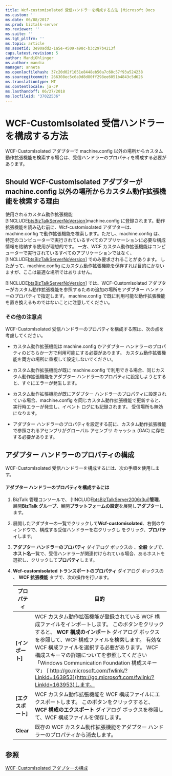 ```yaml
---
title: Wcf-customisolated 受信ハンドラーを構成する方法 |Microsoft Docs
ms.custom: ''
ms.date: 06/08/2017
ms.prod: biztalk-server
ms.reviewer: ''
ms.suite: ''
ms.tgt_pltfrm: ''
ms.topic: article
ms.assetid: 3e90add2-1a5e-4509-a98c-b3c297b4213f
caps.latest.revision: 5
author: MandiOhlinger
ms.author: mandia
manager: anneta
ms.openlocfilehash: 37c20d02f1051e8448eb50a7c60c57f93a524238
ms.sourcegitcommit: 266308ec5c6a9d8d80ff298ee6051b4843c5d626
ms.translationtype: MT
ms.contentlocale: ja-JP
ms.lasthandoff: 06/27/2018
ms.locfileid: "37022536"
---
```

# <a name="how-to-configure-a-wcf-customisolated-receive-handler"></a>WCF-CustomIsolated 受信ハンドラーを構成する方法
WCF-CustomIsolated アダプターで machine.config 以外の場所からカスタム動作拡張機能を検索する場合は、受信ハンドラーのプロパティを構成する必要があります。  
  
## <a name="why-should-wcf-customisolated-adapter-look-up-custom-behavior-extensions-from-locations-other-than-machineconfig"></a>Should WCF-CustomIsolated アダプターが machine.config 以外の場所からカスタム動作拡張機能を検索する理由  
 使用されるカスタム動作拡張機能[!INCLUDE[btsBizTalkServerNoVersion](../includes/btsbiztalkservernoversion-md.md)]machine.config に登録されます。動作拡張機能を読み込む前に、Wcf-customisolated アダプターは、machine.config で動作拡張機能を検索します。ただし、machine.config は、特定のコンピューターで実行されているすべてのアプリケーションに必要な構成情報を格納する使用が理想的です。 一方、WCF カスタム動作拡張機能はコンピューターで実行されているすべてのアプリケーションではなく、[!INCLUDE[btsBizTalkServerNoVersion](../includes/btsbiztalkservernoversion-md.md)] でのみ要求されることがあります。 したがって、machine.config にカスタム動作拡張機能を保存すれば目的にかないますが、ここは最適な場所ではありません。  
  
 [!INCLUDE[btsBizTalkServerNoVersion](../includes/btsbiztalkservernoversion-md.md)] では、WCF-CustomIsolated アダプターがカスタム動作拡張機能を参照するための追加の場所をアダプター ハンドラーのプロパティで指定します。 machine.config で既に利用可能な動作拡張機能を置き換えるものではないことに注意してください。  
  
### <a name="additional-considerations"></a>その他の注意点  
 WCF-CustomIsolated 受信ハンドラーのプロパティを構成する際は、次の点を考慮してください。  
  
-   カスタム動作拡張機能は machine.config かアダプター ハンドラーのプロパティのどちらか一方で利用可能にする必要があります。 カスタム動作拡張機能を両方の場所に重複して設定しないでください。  
  
-   カスタム動作拡張機能が既に machine.config で利用できる場合、同じカスタム動作拡張機能をアダプター ハンドラーのプロパティに設定しようとすると、すぐにエラーが発生します。  
  
-   カスタム動作拡張機能が既にアダプター ハンドラーのプロパティに設定されている場合、machine.config を同じカスタム動作拡張機能で更新すると、実行時エラーが発生し、イベント ログにも記録されます。 受信場所も無効になります。  
  
-   アダプター ハンドラーのプロパティを設定する前に、カスタム動作拡張機能で参照されるアセンブリがグローバル アセンブリ キャッシュ (GAC) に存在する必要があります。  
  
## <a name="configuring-the-adapter-handler-properties"></a>アダプター ハンドラーのプロパティの構成  
 WCF-CustomIsolated 受信ハンドラーを構成するには、次の手順を使用します。  
  
#### <a name="to-configure-the-adapter-handler-properties"></a>アダプター ハンドラーのプロパティを構成するには  
  
1. BizTalk 管理コンソールで、 [!INCLUDE[btsBizTalkServer2006r3ui](../includes/btsbiztalkserver2006r3ui-md.md)]**管理**、展開**BizTalk グループ**、展開**プラットフォームの設定**を展開し**アダプター**します。  
  
2. 展開したアダプターの一覧でクリックして**Wcf-customisolated**、右側のウィンドウで、構成する受信ハンドラーを右クリックし をクリック、**プロパティ**します。  
  
3. **アダプター ハンドラーのプロパティ** ダイアログ ボックスの 、**全般** タブで、**ホスト名**一覧で、受信ハンドラーが関連付けられている場合、あるホストを選択し、クリックして**プロパティ**します。  
  
4. **Wcf-customisolated トランスポートのプロパティ** ダイアログ ボックスの 、 **WCF 拡張機能** タブで、次の操作を行います。  
  
   |プロパティ|目的|  
   |--------------|----------------|  
   |**[インポート]**|WCF カスタム動作拡張機能が登録されている WCF 構成ファイルをインポートします。 このボタンをクリックすると、 **WCF 構成のインポート** ダイアログ ボックスを参照して、WCF 構成ファイルを検索します。 有効な WCF 構成ファイルを選択する必要があります。 WCF 構成スキーマの詳細についてを参照してください「Windows Communication Foundation 構成スキーマ」 [ http://go.microsoft.com/fwlink/?LinkId=163953](http://go.microsoft.com/fwlink/?LinkId=163953)します。|  
   |**[エクスポート]**|WCF カスタム動作拡張機能を WCF 構成ファイルにエクスポートします。 このボタンをクリックすると、 **WCF 構成のエクスポート** ダイアログ ボックスを参照して、WCF 構成ファイルを保存します。|  
   |**Clear**|既存の WCF カスタム動作拡張機能をアダプター ハンドラーのプロパティから消去します。|  
  
## <a name="see-also"></a>参照  
 [WCF-CustomIsolated アダプターの構成](../core/configuring-the-wcf-customisolated-adapter.md)